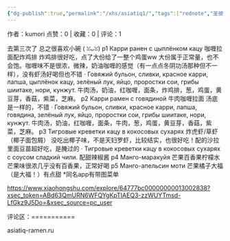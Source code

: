 ```yaml
---
{"dg-publish":true,"permalink":"/xhs/asiatiq1/","tags":["rednote","圣彼得堡"],"created":"2025-03-17T22:16:21.351+08:00","updated":"2025-03-17T22:16:29.546+08:00"}
---
```


作者：kumori
点赞：0   |   收藏：0   |   评论：1

去第三次了 总之很喜欢小碗 ( ꈍᴗꈍ)
p1 Карри ранен с цыплёнком кацу 咖喱拉面配炸鸡排 炸鸡排很好吃，点了大份给了一整个鸡蛋ww 大份属于正常量，也不会饱。咖喱味不是很浓，微辣，奶油咖喱的感觉（有一点点冬阴功汤那种但不一样），没有虾汤好喝但也不错
· Говяжий бульон, сливки, красное карри, лапша, цыплёнок кацу, зелёный лук, яйцо, проростки сои, грибы шиитаке, нори, кунжут. 牛肉汤，奶油，红咖喱，面条，炸鸡排，葱，鸡蛋，黄豆芽，香菇，紫菜，芝麻。
p2 Карри рамен с говядиной 牛肉咖喱拉面 汤底是一样的，不错
· Говяжий бульон, сливки, красное карри, лапша, говядина, зелёный лук, яйцо, проростки сои, грибы шиитаке, нори, кунжут. 牛肉汤，奶油，红咖喱，面条，牛肉，葱，鸡蛋，黄豆芽，香菇，紫菜，芝麻。
p3 Тигровые креветки кацу в кокосовых сухарях 炸虎虾/草虾（椰子面包屑） 没吃出椰子味，不是天妇罗虾，比较结实，也很好吃！配的沙拉里面豆苗超好吃，是腌过的
· Тигровые креветки кацу в кокосовых сухарях с соусом сладкий чили. 配甜辣椒酱
p4 Манго-маракуйя 芒果百香果柠檬水 芒果味很浓几乎没有百香果，正常好喝
p5 Манго-апельсин моти 芒果橘子大福（是大福！）有点甜
*同名app有带图菜单

https://www.xiaohongshu.com/explore/64777bc00000000013002838?xsec_token=ABd63QmURN6WFQYgKpTIAEQ3-zzWUYTmsd-LfGkz9J5Do=&xsec_source=pc_user

评论区：===========

asiatiq-ramen.ru